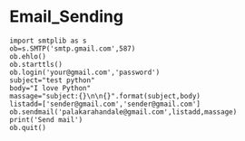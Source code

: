 # Email_Sending


    import smtplib as s
    ob=s.SMTP('smtp.gmail.com',587)
    ob.ehlo()
    ob.starttls()
    ob.login('your@gmail.com','password')
    subject="test python"
    body="I love Python"
    massage="subject:{}\n\n{}".format(subject,body)
    listadd=['sender@gmail.com','sender@gmail.com']
    ob.sendmail('palakarahandale@gmail.com',listadd,massage)
    print('Send mail')
    ob.quit()
